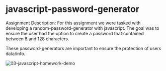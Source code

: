 # javascript-password-generator

Assignment Description:
For this assignment we were tasked with developing a random-password-generator with javascript.
The goal was to ensure the user had the option to create a password that contained between
8 and 128 characters.

These password-generators are important to ensure the protection of users data/info.

![03-javascript-homework-demo](https://github.com/MattThompson15/javascript-password-generator/assets/139708928/8bdb5898-6250-41f4-861b-3ab5601aa6c4)

